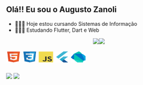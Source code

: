 ## Olá!! Eu sou o Augusto Zanoli

- 👩🏾‍🎓 Hoje estou cursando Sistemas de Informação
- 👩🏾‍💻 Estudando Flutter, Dart e Web

<div style="display: flex; justify-content: center;">
  <a href="https://github.com/AugustoZanoli">
    <img height="180em" src="https://github-readme-stats.vercel.app/api?username=AugustoZanoli&show_icons=true&theme=dracula&include_all_commits=true&count_private=true"/>
  </a>
  <a href="https://github.com/AugustoZanoli">
    <img height="180em" src="https://github-readme-stats.vercel.app/api/top-langs/?username=AugustoZanoli&layout=compact&langs_count=7&theme=dracula"/>
  </a>
</div>

<div style="display: inline_block"><br>
  <img align="center" alt="HTML5" height="30" width="40" src="https://raw.githubusercontent.com/devicons/devicon/master/icons/html5/html5-original.svg">
  <img align="center" alt="CSS3" height="30" width="40" src="https://raw.githubusercontent.com/devicons/devicon/master/icons/css3/css3-original.svg">
  <img align="center" alt="JavaScript" height="30" width="40" src="https://raw.githubusercontent.com/devicons/devicon/master/icons/javascript/javascript-original.svg">
  <img align="center" alt="Flutter" height="30" width="40" src="https://raw.githubusercontent.com/devicons/devicon/master/icons/flutter/flutter-original.svg">
  <img align="center" alt="Dart" height="30" width="40" src="https://raw.githubusercontent.com/devicons/devicon/master/icons/dart/dart-original.svg">
</div>

##

<div> 
  <a href="https://www.instagram.com/zanoli08/" target="_blank"><img src="https://img.shields.io/badge/-Instagram-%23E4405F?style=for-the-badge&logo=instagram&logoColor=white" target="_blank"></a>
  <a href="mailto:zancamar9@gmail.com"><img src="https://img.shields.io/badge/Gmail-D14836?style=for-the-badge&logo=gmail&logoColor=white"></a>
</div>
